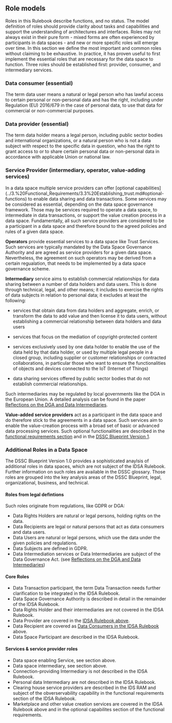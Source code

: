## Role models

Roles in this Rulebook describe functions, and no status. The model
definition of roles should provide clarity about tasks and capabilities
and support the understanding of architectures and interfaces. Roles may
not always exist in their pure form - mixed forms are often experienced
by participants in data spaces - and new or more specific roles will
emerge over time. In this section we define the most important and
common roles without claiming to be exhaustive. In practice, it has
proven useful to first implement the essential roles that are necessary
for the data space to function. Three roles should be established first:
provider, consumer, and intermediary services.

### Data consumer (essential)

The term data user means a natural or legal person who has lawful access
to certain personal or non-personal data and has the right, including
under Regulation (EU) 2016/679 in the case of personal data, to use that
data for commercial or non-commercial purposes.

### Data provider (essential)

The term data holder means a legal person, including public sector
bodies and international organizations, or a natural person who is not a
data subject with respect to the specific data in question, who has the
right to grant access to or to share certain personal data or
non-personal data in accordance with applicable Union or national law.

### Service Provider (intermediary, operator, value-adding services)

In a data space multiple service providers can offer [optional capabilities] (../3.%20Functional_Requirements/3.3%20Establishing_trust.md#optional-functions)
to enable data sharing and data transactions. Some services may be considered as
essential, depending on the data space governance framework. Those may
be services required to operate a data space, to intermediate in data transactions,
or support the value creation process in a data space. Fundamentally, all such
service providers are considered to be a participant in a data space and therefore
bound to the agreed policies and rules of a given data space.

**Operators** provide essential services to a data space like Trust Services. Such
services are typically mandated by the Data Space Governance Authority and are agreed
as service providers for a given data space. Nevertheless, the agreement on such operators
may be derived from a certain regualation, that needs to be implemented by a data space
governance scheme. 

**Intermediary** service aims to establish commercial relationships for
data sharing between a number of data holders and data users. This is
done through technical, legal, and other means; it includes to exercise
the rights of data subjects in relation to personal data; it excludes at
least the following:

* services that obtain data from data holders and aggregate, enrich,
    or transform the data to add value and then license it to data
    users, without establishing a commercial relationship between data
    holders and data users

* services that focus on the mediation of copyright-protected content

* services exclusively used by one data holder to enable the use of
    the data held by that data holder, or used by multiple legal people
    in a closed group, including supplier or customer relationships or
    contracted collaborations, in particular those who want to ensure
    the functionalities of objects and devices connected to the IoT
    (Internet of Things)

* data sharing services offered by
    public sector bodies that do not establish commercial relationships.

Such intermediaries may be regulated by local governments like the DGA in
the European Union. A detailed analysis can be found in the paper
[Reflections on the DGA and Data Intermediaries](https://internationaldataspaces.org/download/42325/?tmstv=1708096468).

**Value-added service providers** act as a participant in the data space and
do therefore stick to the agreements in a data space. Such services aim to
enable the value-creation process with a broad set of basic or advanced data
processing services. Such optional functionalities are described in the [functional requirements
section](.\3_Functional_Requirements.md) and in the [DSSC Blueprint Version 1](dssc.eu).

### Additional Roles in a Data Space

The DSSC Blueprint Version 1.0 provides a sophisticated anaylsis of additional roles
in data spaces, which are not subject of the IDSA Rulebook. Further information on such roles
are available in the DSSC glossary. Those roles are grouped into the key analysis areas of the DSSC Blueprint,
legal, organizational, business, and technical.

#### Roles from legal defintions

Such roles originate from regulations, like GDPR or DGA:
* Data Rights Holders are natural or legal persons, holding rights on the data.
* Data Recipients are legal or natural persons that act as data consumers and data users. 
* Data Users are natural or legal persons, which use the data under the given policies and regulations. 
* Data Subjects are defined in GDPR.
* Data Intermediation services or Data Intermediaries are subject of the Data Governance Act. (see [Reflections on the DGA and Data Intermediaries](https://internationaldataspaces.org/download/42325/?tmstv=1708096468))

#### Core Roles

* Data Transaction participant, the term Data Transaction needs further clarification to be integrated in the IDSA Rulebook.
* Data Space Governance Authority is described in detail in the remainder of the IDSA Rulebook.
* Data Rights Holder and their intermediaries are not covered in the IDSA Rulebook.
* Data Provider are covered in the [IDSA Rulebook above](#data-provider-essential).
* Data Recipient are covered as [Data Consumers in the IDSA Rulebook](#data-consumer-essential) above.
* Data Space Participant are described in the IDSA Rulebook.

#### Services & service provider roles

* Data space enabling Service, see section above.
* Data space intermediary, see section above.
* Connection-providing Intermediary is not described in the IDSA Rulebook.
* Personal data Intermediary are not described in the IDSA Rulebook.
* Clearing house service providers are described in the IDS RAM and subject of the obverservability capability in the functional requirements section of the IDSA Rulebook.
* Marketplace and other value creation services are covered in the IDSA Rulebook above and in the optional capabilites section of the functional requirements.
